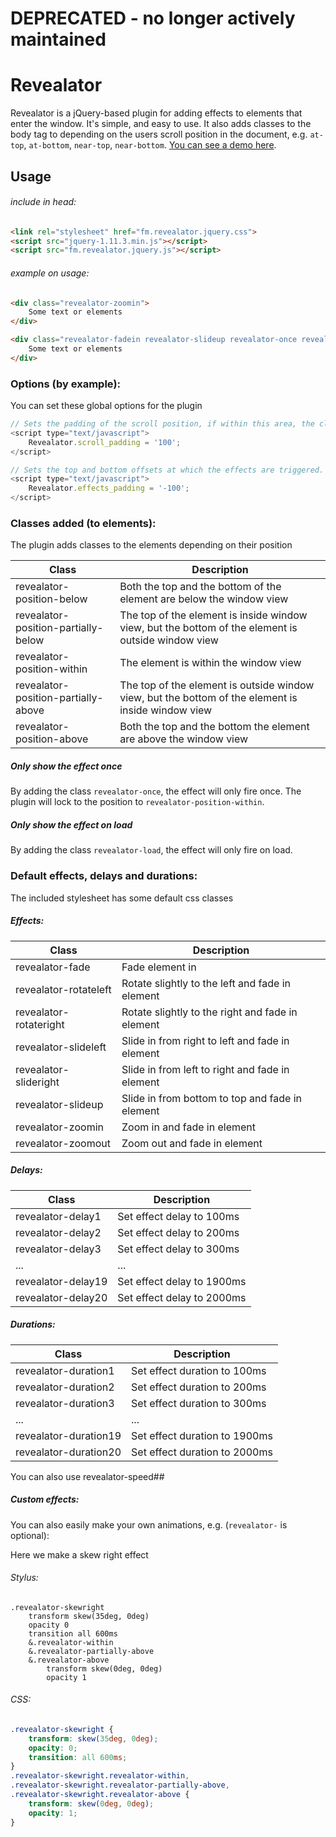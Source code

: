 DEPRECATED - no longer actively maintained
==========================================

Revealator
=======
Revealator is a jQuery-based plugin for adding effects to elements that enter the window. It's simple, and easy to use. It also adds classes to the body tag to depending on the users scroll position in the document, e.g. `at-top`, `at-bottom`, `near-top`, `near-bottom`.
[You can see a demo here](http://opensource.qodio.com/revealator).


Usage
-----
###### include in head:
```html
<link rel="stylesheet" href="fm.revealator.jquery.css">
<script src="jquery-1.11.3.min.js"></script>
<script src="fm.revealator.jquery.js"></script>
```

###### example on usage:
```html
<div class="revealator-zoomin">
	Some text or elements
</div>

<div class="revealator-fadein revealator-slideup revealator-once revealator-delay2 revealator-duration5">
	Some text or elements
</div>
```

### Options (by example):
You can set these global options for the plugin
```javascript
// Sets the padding of the scroll position, if within this area, the classes `near-top`/`near-bottom` are added.
<script type="text/javascript">
	Revealator.scroll_padding = '100';
</script>

// Sets the top and bottom offsets at which the effects are triggered.
<script type="text/javascript">
	Revealator.effects_padding = '-100';
</script>
```

### Classes added (to elements):
The plugin adds classes to the elements depending on their position

Class | Description
--- | ---
revealator-position-below           | Both the top and the bottom of the element are below the window view
revealator-position-partially-below | The top of the element is inside window view, but the bottom of the element is outside window view
revealator-position-within          | The element is within the window view
revealator-position-partially-above | The top of the element is outside window view, but the bottom of the element is inside window view
revealator-position-above           | Both the top and the bottom the element are above the window view

##### Only show the effect once
By adding the class `revealator-once`, the effect will only fire once. The plugin will lock to the position to `revealator-position-within`.

##### Only show the effect on load
By adding the class `revealator-load`, the effect will only fire on load.

### Default effects, delays and durations:
The included stylesheet has some default css classes

##### Effects:
Class | Description
--- | ---
revealator-fade        | Fade element in
revealator-rotateleft  | Rotate slightly to the left and fade in element
revealator-rotateright | Rotate slightly to the right and fade in element
revealator-slideleft   | Slide in from right to left and fade in element
revealator-slideright  | Slide in from left to right and fade in element
revealator-slideup     | Slide in from bottom to top and fade in element
revealator-zoomin      | Zoom in and fade in element
revealator-zoomout     | Zoom out and fade in element

##### Delays:
Class | Description
--- | ---
revealator-delay1  | Set effect delay to 100ms
revealator-delay2  | Set effect delay to 200ms
revealator-delay3  | Set effect delay to 300ms
...                | ...
revealator-delay19 | Set effect delay to 1900ms
revealator-delay20 | Set effect delay to 2000ms

##### Durations:
Class | Description
--- | ---
revealator-duration1  | Set effect duration to 100ms
revealator-duration2  | Set effect duration to 200ms
revealator-duration3  | Set effect duration to 300ms
...                   | ...
revealator-duration19 | Set effect duration to 1900ms
revealator-duration20 | Set effect duration to 2000ms
You can also use revealator-speed##

##### Custom effects:
You can also easily make your own animations, e.g. (`revealator-` is optional):

Here we make a skew right effect

###### Stylus:
```stylus
.revealator-skewright
	transform skew(35deg, 0deg)
	opacity 0
	transition all 600ms
	&.revealator-within
	&.revealator-partially-above
	&.revealator-above
		transform skew(0deg, 0deg)
		opacity 1
```

###### CSS:
```css
.revealator-skewright {
	transform: skew(35deg, 0deg);
	opacity: 0;
	transition: all 600ms;
}
.revealator-skewright.revealator-within,
.revealator-skewright.revealator-partially-above,
.revealator-skewright.revealator-above {
	transform: skew(0deg, 0deg);
	opacity: 1;
}
```
